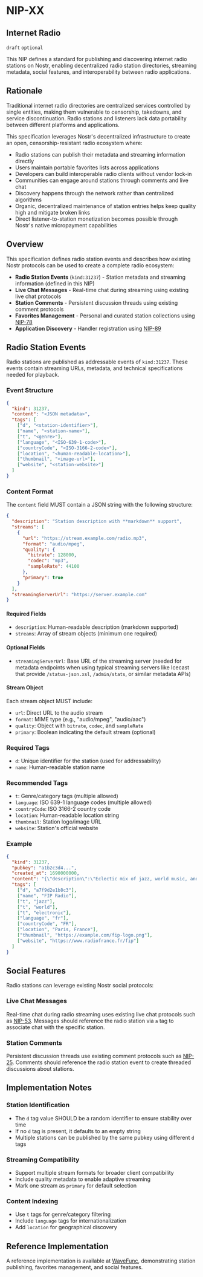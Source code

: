 # NIP-XX

## Internet Radio

`draft` `optional`

This NIP defines a standard for publishing and discovering internet radio stations on Nostr, enabling decentralized radio station directories, streaming metadata, social features, and interoperability between radio applications.

## Rationale

Traditional internet radio directories are centralized services controlled by single entities, making them vulnerable to censorship, takedowns, and service discontinuation. Radio stations and listeners lack data portability between different platforms and applications.

This specification leverages Nostr's decentralized infrastructure to create an open, censorship-resistant radio ecosystem where:

- Radio stations can publish their metadata and streaming information directly
- Users maintain portable favorites lists across applications
- Developers can build interoperable radio clients without vendor lock-in
- Communities can engage around stations through comments and live chat
- Discovery happens through the network rather than centralized algorithms
- Organic, decentralized maintenance of station entries helps keep quality high and mitigate broken links
- Direct listener-to-station monetization becomes possible through Nostr's native micropayment capabilities

## Overview

This specification defines radio station events and describes how existing Nostr protocols can be used to create a complete radio ecosystem:

- **Radio Station Events** (`kind:31237`) - Station metadata and streaming information (defined in this NIP)
- **Live Chat Messages** - Real-time chat during streaming using existing live chat protocols
- **Station Comments** - Persistent discussion threads using existing comment protocols
- **Favorites Management** - Personal and curated station collections using [NIP-78](78.md)
- **Application Discovery** - Handler registration using [NIP-89](89.md)

## Radio Station Events

Radio stations are published as addressable events of `kind:31237`. These events contain streaming URLs, metadata, and technical specifications needed for playback.

### Event Structure

```json
{
  "kind": 31237,
  "content": "<JSON metadata>",
  "tags": [
    ["d", "<station-identifier>"],
    ["name", "<station-name>"],
    ["t", "<genre>"],
    ["language", "<ISO-639-1-code>"],
    ["countryCode", "<ISO-3166-2-code>"],
    ["location", "<human-readable-location>"],
    ["thumbnail", "<image-url>"],
    ["website", "<station-website>"]
  ]
}
```

### Content Format

The `content` field MUST contain a JSON string with the following structure:

```json
{
  "description": "Station description with **markdown** support",
  "streams": [
    {
      "url": "https://stream.example.com/radio.mp3",
      "format": "audio/mpeg",
      "quality": {
        "bitrate": 128000,
        "codec": "mp3",
        "sampleRate": 44100
      },
      "primary": true
    }
  ],
  "streamingServerUrl": "https://server.example.com"
}
```

#### Required Fields

- `description`: Human-readable description (markdown supported)
- `streams`: Array of stream objects (minimum one required)

#### Optional Fields

- `streamingServerUrl`: Base URL of the streaming server (needed for metadata endpoints when using typical streaming servers like Icecast that provide `/status-json.xsl`, `/admin/stats`, or similar metadata APIs)

#### Stream Object

Each stream object MUST include:

- `url`: Direct URL to the audio stream
- `format`: MIME type (e.g., "audio/mpeg", "audio/aac")
- `quality`: Object with `bitrate`, `codec`, and `sampleRate`
- `primary`: Boolean indicating the default stream (optional)

### Required Tags

- `d`: Unique identifier for the station (used for addressability)
- `name`: Human-readable station name

### Recommended Tags

- `t`: Genre/category tags (multiple allowed)
- `language`: ISO 639-1 language codes (multiple allowed)
- `countryCode`: ISO 3166-2 country code
- `location`: Human-readable location string
- `thumbnail`: Station logo/image URL
- `website`: Station's official website

### Example

```json
{
  "kind": 31237,
  "pubkey": "a1b2c3d4...",
  "created_at": 1690000000,
  "content": "{\"description\":\"Eclectic mix of jazz, world music, and electronic sounds from France.\",\"streams\":[{\"url\":\"https://icecast.radiofrance.fr/fiprock-hifi.aac\",\"format\":\"audio/aac\",\"quality\":{\"bitrate\":128000,\"codec\":\"aac\",\"sampleRate\":44100},\"primary\":true}]}",
  "tags": [
    ["d", "a7f9d2e1b8c3"],
    ["name", "FIP Radio"],
    ["t", "jazz"],
    ["t", "world"],
    ["t", "electronic"],
    ["language", "fr"],
    ["countryCode", "FR"],
    ["location", "Paris, France"],
    ["thumbnail", "https://example.com/fip-logo.png"],
    ["website", "https://www.radiofrance.fr/fip"]
  ]
}
```

## Social Features

Radio stations can leverage existing Nostr social protocols:

### Live Chat Messages

Real-time chat during radio streaming uses existing live chat protocols such as [NIP-53](53.md). Messages should reference the radio station via `a` tag to associate chat with the specific station.

### Station Comments

Persistent discussion threads use existing comment protocols such as [NIP-25](25.md). Comments should reference the radio station event to create threaded discussions about stations.

## Implementation Notes

### Station Identification

- The `d` tag value SHOULD be a random identifier to ensure stability over time
- If no `d` tag is present, it defaults to an empty string
- Multiple stations can be published by the same pubkey using different `d` tags

### Streaming Compatibility

- Support multiple stream formats for broader client compatibility
- Include quality metadata to enable adaptive streaming
- Mark one stream as `primary` for default selection

### Content Indexing

- Use `t` tags for genre/category filtering
- Include `language` tags for internationalization
- Add `location` for geographical discovery

## Reference Implementation

A reference implementation is available at [WaveFunc](https://github.com/zeSchlausKwab/wavefunc), demonstrating station publishing, favorites management, and social features.
